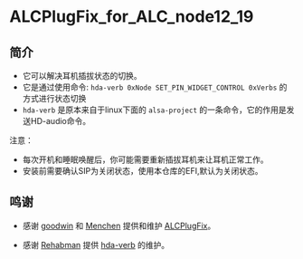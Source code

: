 # ALCPlugFix_for_ALC_node12_19

## 简介

* 它可以解决耳机插拔状态的切换。
* 它是通过使用命令: `hda-verb 0xNode SET_PIN_WIDGET_CONTROL 0xVerbs` 的方式进行状态切换
* `hda-verb` 是原本来自于linux下面的 `alsa-project` 的一条命令，它的作用是发送HD-audio命令。

注意：

+ 每次开机和睡眠唤醒后，你可能需要重新插拔耳机来让耳机正常工作。
+ 安装前需要确认SIP为关闭状态，使用本仓库的EFI,默认为关闭状态。


## 鸣谢

* 感谢 [goodwin](https://github.com/goodwin) 和 [Menchen](https://github.com/Menchen/ALCPlugFix) 提供和维护 [ALCPlugFix](https://github.com/goodwin/ALCPlugFix)。

* 感谢 [Rehabman](https://github.com/RehabMan) 提供 [hda-verb](https://github.com/RehabMan/EAPD-Codec-Commander) 的维护。

